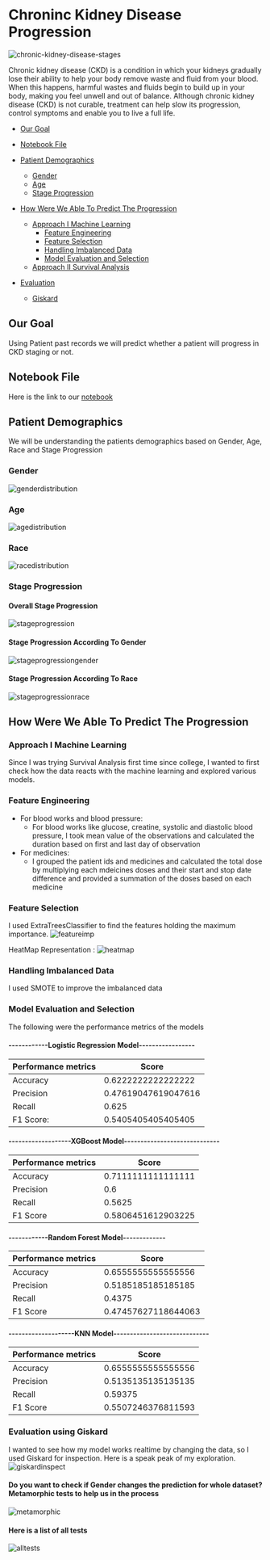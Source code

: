 # Chroninc Kidney Disease Progression 
<img alt="chronic-kidney-disease-stages" src="https://raw.githubusercontent.com/princyiakov/chronic_kidney_disease_progression/main/images/chronic-kidney-disease-stages.jpeg">

Chronic kidney disease (CKD) is a condition in which your kidneys gradually lose their ability to help your body remove
waste and fluid from your blood. When this happens, harmful wastes and fluids begin to build up in your body, making
you feel unwell and out of balance. Although chronic kidney disease (CKD) is not curable, treatment can help slow its 
progression, control symptoms and enable you to live a full life.

<!-- toc -->
- [Our Goal](#our-goal)
- [Notebook File](#notebook-file)
- [Patient Demographics](#patient_demographics)
  - [Gender](#gender)
  - [Age](#age)
  - [Stage Progression](#stage-progression)
- [How Were We Able To Predict The Progression](#how-were-we-able-to-predict-the-progression)
  - [Approach I Machine Learning ](#approach-i-machine-learning)
    - [Feature Engineering](#feature-engineering)
    - [Feature Selection](#feature-selection)
    - [Handling Imbalanced Data](#handling-imbalanced-data)
    - [Model Evaluation and Selection](#model-evaluation-and-selection)
  - [Approach II Survival Analysis ](#approach-ii-survival-analysis)
    
- [Evaluation](#evaluation)
  - [Giskard](#giskard)
<!-- tocstop -->

## Our Goal
Using Patient past records we will predict whether a patient will progress in CKD staging or not.

## Notebook File

Here is the link to our [notebook](https://github.com/princyiakov/chronic_kidney_disease_progression/blob/main/chronic_kidkey_disease_progression.ipynb)

## Patient Demographics
We will be understanding the patients demographics based on Gender, Age, Race and Stage Progression

### Gender
<img alt="genderdistribution" src="https://raw.githubusercontent.com/princyiakov/chronic_kidney_disease_progression/main/images/gender.png">

### Age
<img alt="agedistribution" src="https://raw.githubusercontent.com/princyiakov/chronic_kidney_disease_progression/main/images/age.png">

### Race
<img alt="racedistribution" src="https://raw.githubusercontent.com/princyiakov/chronic_kidney_disease_progression/main/images/race.png">

### Stage Progression
#### Overall Stage Progression
<img alt="stageprogression" src="https://raw.githubusercontent.com/princyiakov/chronic_kidney_disease_progression/main/images/stageprogress.png">

#### Stage Progression According To Gender
<img alt="stageprogressiongender" src="https://raw.githubusercontent.com/princyiakov/chronic_kidney_disease_progression/main/images/stageprogressgender.png">

#### Stage Progression According To Race
<img alt="stageprogressionrace" src="https://raw.githubusercontent.com/princyiakov/chronic_kidney_disease_progression/main/images/stageprogressrace.png">

## How Were We Able To Predict The Progression
### Approach I Machine Learning
Since I was trying Survival Analysis first time since college, I wanted to first check how the data reacts with the 
machine learning and explored various models.

### Feature Engineering
- For blood works and blood pressure: 
  - For blood works like glucose, creatine, systolic and diastolic blood pressure, I took mean value of the observations and calculated the duration based on first and last day of observation
- For medicines:
  - I grouped the patient ids and medicines and calculated the total dose by multiplying each mdeicines doses and their start and stop date difference and provided a summation of the doses based on each medicine

### Feature Selection
I used ExtraTreesClassifier to find the features holding the maximum importance.
<img alt="featureimp" src="https://raw.githubusercontent.com/princyiakov/chronic_kidney_disease_progression/main/images/featureimp.png">

HeatMap Representation : 
<img alt="heatmap" src="https://raw.githubusercontent.com/princyiakov/chronic_kidney_disease_progression/main/images/heatmap.png">

### Handling Imbalanced Data
I used SMOTE to improve the imbalanced data

### Model Evaluation and Selection

The following were the  performance metrics of the models



#### ------------Logistic Regression Model-----------------
| Performance metrics | Score               |
|---------------------|---------------------|
| Accuracy            | 0.6222222222222222  |
| Precision           | 0.47619047619047616 |
| Recall              | 0.625               |
| F1 Score:           | 0.5405405405405405  |

#### -------------------XGBoost Model-----------------------------
| Performance metrics | Score                 |
|---------------------|-----------------------|
| Accuracy            | 0.7111111111111111    |
| Precision           | 0.6                   |
| Recall              | 0.5625                |
| F1 Score            | 0.5806451612903225    |

#### ------------Random Forest Model-------------
| Performance metrics | Score               |
|---------------------|---------------------|
| Accuracy            | 0.6555555555555556  |
| Precision           | 0.5185185185185185  |
| Recall              | 0.4375              |
| F1 Score            | 0.47457627118644063 |

#### --------------------KNN Model-----------------------------
| Performance metrics | Score              |
|---------------------|--------------------|
| Accuracy            | 0.6555555555555556 |
| Precision           | 0.5135135135135135 |
| Recall              | 0.59375            |
| F1 Score            | 0.5507246376811593 |

### Evaluation using Giskard
I wanted to see how my model works realtime by changing the data, so I used Giskard for inspection. Here is a speak peak of my exploration.
![giskardinspect](https://raw.githubusercontent.com/princyiakov/chronic_kidney_disease_progression/main/images/giakardinspect.gif)

#### Do you want to check if Gender changes the prediction for whole dataset? Metamorphic tests to help us in the process
<img alt="metamorphic" src="https://raw.githubusercontent.com/princyiakov/chronic_kidney_disease_progression/main/images/metamorphictest.png">

#### Here is a list of all tests
<img alt="alltests" src="https://raw.githubusercontent.com/princyiakov/chronic_kidney_disease_progression/main/images/alltests.png">

